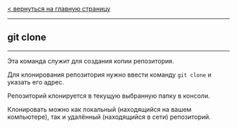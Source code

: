 [< вернуться на главную страницу](./readme.md)
 
 ---

## git clone

---

Эта команда служит для создания копии репозитория.

Для клонирования репозитория нужно ввести команду `git clone` и указать его адрес. 

Репозиторий клонируется в текущую выбранную папку в консоли.

Клонировать можно как локальный (находящийся на вашем компьютере), так и удалённый (находящийся в сети) репозиторий.